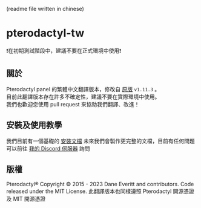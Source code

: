 (readme file written in chinese)
# pterodactyl-tw  
❗在初期測試階段中，建議不要在正式環境中使用❗
## 關於
Pterodactyl panel 的繁體中文翻譯版本，修改自 [原版](https://github.com/pterodactyl/panel) `v1.11.3` 。  
目前此翻譯版本存在許多不確定性，建議不要在實際環境中使用。  
我們也歡迎您使用 pull request 來協助我們翻譯、改進！
## 安裝及使用教學
我們目前有一個基礎的 [安裝文檔](https://github.com/MagicTeaMC/pterodactyl-tw/blob/main/install.md)
未來我們會製作更完整的文檔，目前有任何問題可以前往 [我的 Discord 伺服器](https://discord.gg/uQ4UXANnP2) 詢問
## 版權
Pterodactyl® Copyright © 2015 - 2023 Dane Everitt and contributors.
Code released under the MIT License.
此翻譯版本也同樣遵照 Pterodactyl 開源憑證及 MIT 開源憑證
